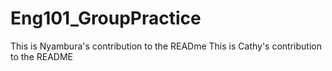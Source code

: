 # Eng101_GroupPractice

This is Nyambura's contribution to the READme
This is Cathy's contribution to the README
